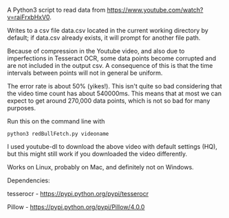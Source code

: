 A Python3 script to read data from https://www.youtube.com/watch?v=raiFrxbHxV0.

Writes to a csv file data.csv located in the current working directory by default; if data.csv already exists, it will prompt for another file path.

Because of compression in the Youtube video, and also due to imperfections in Tesseract OCR, some data points become corrupted and are not included in the output csv. A consequence of this is that the time intervals between points will not in general be uniform.

The error rate is about 50% (yikes!). This isn't quite so bad considering that the video time count has about 540000ms. This means that at most we can expect to get around 270,000 data points, which is not so bad for many purposes.

Run this on the command line with

```
python3 redBullFetch.py videoname
```

I used youtube-dl to download the above video with default settings (HQ), but this might still work if you downloaded the video differently.

Works on Linux, probably on Mac, and definitely not on Windows.

Dependencies:

tesserocr - https://pypi.python.org/pypi/tesserocr

Pillow	  - https://pypi.python.org/pypi/Pillow/4.0.0
